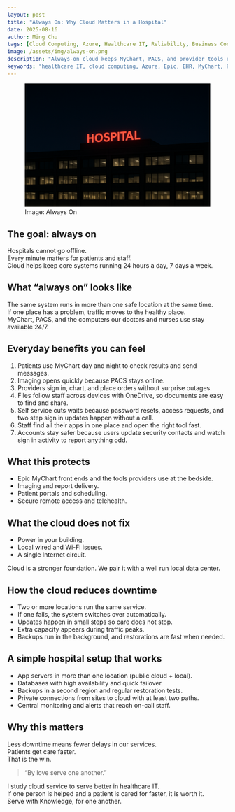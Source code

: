 ```yaml
---
layout: post
title: "Always On: Why Cloud Matters in a Hospital"
date: 2025-08-16
author: Ming Chu
tags: [Cloud Computing, Azure, Healthcare IT, Reliability, Business Continuity]
image: /assets/img/always-on.png
description: "Always-on cloud keeps MyChart, PACS, and provider tools running 24/7 so patients get faster care without delays."
keywords: "healthcare IT, cloud computing, Azure, Epic, EHR, MyChart, PACS, uptime, reliability, disaster recovery, OneDrive"
---
```



<figure class="post-hero">
  <img src="/assets/img/always-on.png" alt="Hospital lit at night. Systems stay online for patient care.">
  <figcaption>Image: Always On</figcaption>
</figure>


## The goal: always on

Hospitals cannot go offline.  
Every minute matters for patients and staff.  
Cloud helps keep core systems running 24 hours a day, 7 days a week.

## What “always on” looks like

The same system runs in more than one safe location at the same time.  
If one place has a problem, traffic moves to the healthy place.  
MyChart, PACS, and the computers our doctors and nurses use stay available 24/7.

## Everyday benefits you can feel

1. Patients use MyChart day and night to check results and send messages.  
2. Imaging opens quickly because PACS stays online.  
3. Providers sign in, chart, and place orders without surprise outages.  
4. Files follow staff across devices with OneDrive, so documents are easy to find and share.  
5. Self service cuts waits because password resets, access requests, and two step sign in updates happen without a call.  
6. Staff find all their apps in one place and open the right tool fast.  
7. Accounts stay safer because users update security contacts and watch sign in activity to report anything odd.  

## What this protects

- Epic MyChart front ends and the tools providers use at the bedside.  
- Imaging and report delivery.  
- Patient portals and scheduling.  
- Secure remote access and telehealth.

## What the cloud does not fix

- Power in your building.  
- Local wired and Wi-Fi issues.  
- A single Internet circuit.

Cloud is a stronger foundation. We pair it with a well run local data center.

## How the cloud reduces downtime

- Two or more locations run the same service.  
- If one fails, the system switches over automatically.  
- Updates happen in small steps so care does not stop.  
- Extra capacity appears during traffic peaks.  
- Backups run in the background, and restorations are fast when needed.

## A simple hospital setup that works

- App servers in more than one location (public cloud + local).  
- Databases with high availability and quick failover.  
- Backups in a second region and regular restoration tests.  
- Private connections from sites to cloud with at least two paths.  
- Central monitoring and alerts that reach on-call staff.

## Why this matters

Less downtime means fewer delays in our services.  
Patients get care faster.  
That is the win.

> “By love serve one another.”

I study cloud service to serve better in healthcare IT.  
If one person is helped and a patient is cared for faster, it is worth it.  
Serve with Knowledge, for one another.
